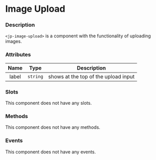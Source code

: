 # Image Upload

### Description

`<jp-image-upload>` is a component with the functionality of uploading images.

### Attributes

| **Name** | **Type** | **Description** |
| :----: | :----: | :---: |
| label |`string` | shows at the top of the upload input |

### Slots

This component does not have any slots.


### Methods

This component does not have any methods.


### Events

This component does not have any events. 
